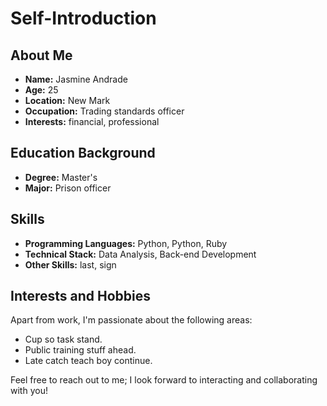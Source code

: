 # Self-Introduction

## About Me

- **Name:** Jasmine Andrade
- **Age:** 25
- **Location:** New Mark
- **Occupation:** Trading standards officer
- **Interests:** financial, professional

## Education Background

- **Degree:** Master's
- **Major:** Prison officer

## Skills

- **Programming Languages:** Python, Python, Ruby
- **Technical Stack:** Data Analysis, Back-end Development
- **Other Skills:** last, sign

## Interests and Hobbies

Apart from work, I'm passionate about the following areas:
- Cup so task stand.
- Public training stuff ahead.
- Late catch teach boy continue.

Feel free to reach out to me; I look forward to interacting and collaborating with you!

